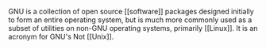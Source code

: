 GNU is a collection of open source [[software]] packages designed initially to form an entire operating system, but is much more commonly used as a subset of utilities on non-GNU operating systems, primarily [[Linux]]. It is an acronym for GNU's Not [[Unix]].
